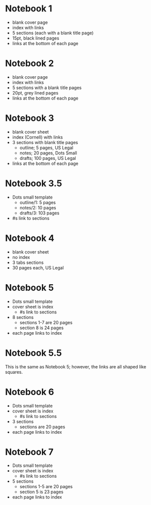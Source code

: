 # Notebook 1
- blank cover page
- index with links
- 5 sections (each with a blank title page)
- 15pt, black lined pages
- links at the bottom of each page

# Notebook 2
- blank cover page
- index with links
- 5 sections with a blank title pages
- 20pt, grey lined pages
- links at the bottom of each page

# Notebook 3
- blank cover sheet
- index (Cornell) with links
- 3 sections with blank title pages
	- outline; 5 pages, US Legal
	- notes; 20 pages, Dots Small
	- drafts; 100 pages, US Legal
- links at the bottom of each page

# Notebook 3.5
- Dots small template
	- outline/1: 5 pages
	- notes/2: 10 pages
	- drafts/3: 103 pages
- #s link to sections

# Notebook 4
- blank cover sheet
- no index
- 3 tabs sections
- 30 pages each, US Legal

# Notebook 5
- Dots small template
- cover sheet is index
	- #s link to sections
- 8 sections
	- sections 1-7 are 20 pages
	- section 8 is 24 pages
- each page links to index

# Notebook 5.5
This is the same as Notebook 5; however, the links are all shaped like squares.

# Notebook 6
- Dots small template
- cover sheet is index
	- #s link to sections
- 3 sections
	- sections are 20 pages
- each page links to index

# Notebook 7
- Dots small template
- cover sheet is index
	- #s link to sections
- 5 sections
	- sections 1-5 are 20 pages
	- section 5 is 23 pages
- each page links to index
